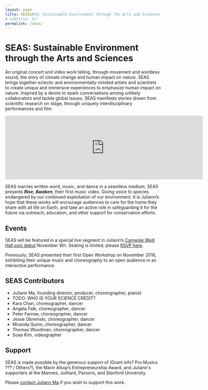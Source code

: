 ```yaml
---
layout: page
title: SEAS&#58; Sustainable Environment through the Arts and Sciences
# subtitle: hi!
permalink: /seas/
---
```


SEAS: Sustainable Environment through the Arts and Sciences
===========================================================

An original concert and video work telling, through movement and wordless sound, the story of climate change and human impact on nature.
SEAS brings together eclectic and environmentally-minded artists and scientists to create unique and immersive experiences to emphasize human impact on nature. Inspired by a desire to spark conversations among unlikely collaborators and tackle global issues, SEAS manifests stories drawn from scientific research on stage, through uniquely interdisciplinary performances and film.

<div class='embed-container'><iframe src="https://player.vimeo.com/video/238681737" width="640" height="207" frameborder="0" webkitallowfullscreen mozallowfullscreen allowfullscreen></iframe></div>

SEAS marries written word, music, and dance in a seamless medium, SEAS presents ***Rise, Awaken***, their first music video. Giving voice to species endangered by our continued exploitation of our environment. It is Juliann’s hope that these works will encourage audiences to care for the home they share with all life on Earth, and take an active role in safeguarding it for the future via outreach, education, and other support for conservation efforts.


## Events

SEAS will be featured in a special live segment in Juliann’s [Carnegie Weill Hall solo debut](/events/) November 9th.
Seating is limited; please [RSVP here](https://www.carnegiehall.org/SiteCode/Purchase/SeatSelectionPerformance.aspx?startWorkflow=true&quickBuy=false&quantity=1&eventId=31030).

Previously, SEAS presented their first Open Workshop on November 2016, exhibiting their unique music and choreography to an open audience in an interactive performance.

## SEAS Contributors
- Juliann Ma, founding director, producer, choreographer, pianist
- TODO: WHO IS YOUR SCIENCE CREDIT?
- Kara Chan, choreographer, dancer
- Angela Falk, choreographer, dancer
- Peter Farrow, choreographer, dancer
- Jesse Obremski, choreographer, dancer
- Miranda Quinn, choreographer, dancer
- Thomas Woodman, choreographer, dancer
- Soaa Kim, videographer

## Support

SEAS is made possible by the generous support of (Grant info? Pro Musics ??? / Others?), the Marin Alsop’s Entrepreneurship Award, and Juliann's supporters at the Mannes, Juilliard, Parsons, and Stanford University.

Please [contact Juliann Ma](/#contact) if you wish to support this work.

